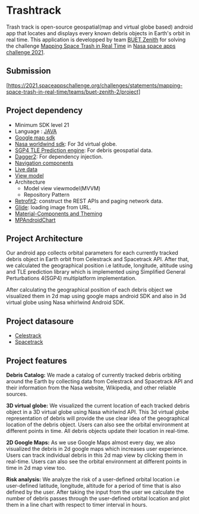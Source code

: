 # Trashtrack
Trash track is open-source geospatial(map and virtual globe based) android app that locates and displays every known debris objects in Earth's orbit in real time.
This application is developped by team [BUET Zenith] for solving the challenge [Mapping Space Trash in Real Time] in [Nasa space apps challenge 2021].

## Submission
[https://2021.spaceappschallenge.org/challenges/statements/mapping-space-trash-in-real-time/teams/buet-zenith-2/project]

## Project dependency

- Minimum SDK level 21
- Language : [JAVA](https://www.oracle.com/java/technologies/)
- [Google map sdk](https://developers.google.com/maps/documentation/android-sdk/overview)
- [Nasa worldwind sdk](https://worldwind.arc.nasa.gov/android/): For 3d virtual globe.
- [SGP4 TLE Prediction engine](https://github.com/neosensory/tle-prediction-engine): For debris geospatial data.
- [Dagger2](https://developer.android.com/training/dependency-injection/dagger-android): For dependency injection.
- [Navigation components](https://developer.android.com/guide/navigation/navigation-getting-started)
- [Live data](https://developer.android.com/topic/libraries/architecture/livedata)
- [View model](https://developer.android.com/topic/libraries/architecture/viewmodel)
- Architecture
  - Model view viewmodel(MVVM)
  - Repository Pattern
- [Retrofit2](https://square.github.io/retrofit/): construct the REST APIs and paging network data.
- [Glide](https://github.com/bumptech/glide): loading image from URL.
- [Material-Components and Theming](https://material.io/develop/android/docs/getting-started)
- [MPAndroidChart](https://github.com/PhilJay/MPAndroidChart)

## Project Architecture
Our android app collects orbital parameters for each currently tracked debris object in Earth orbit from Celestrack and Spacetrack API.
After that, we calculated the geographical position i.e latitude, longitude, altitude using and
TLE prediction library which is implemented using Simplified General Perturbations 4(SGP4) multiplatform implementation.  

After calculating the geographical position of each debris object we visualized them in 2d map using google maps android SDK 
and also in 3d virtual globe using Nasa whirlwind Android SDK.

## Project datasoure
- [Celestrack](https://celestrak.com/NORAD/elements/)
- [Spacetrack](https://www.space-track.org/)

## Project features
__Debris Catalog:__ We made a catalog of currently tracked debris orbiting around the Earth by 
collecting data from Celestrack and Spacetrack API and their information from the Nasa website, Wikipedia, and other reliable sources.

__3D virtual globe:__ We visualized the current location of each tracked debris object in a 3D virtual globe using Nasa whirlwind API.
This 3d virtual globe representation of debris will provide the use clear idea of the geographical location of the debris object. Users can also see the orbital environment at different points in time. All debris objects update their location in real-time.

__2D Google Maps:__ As we use Google Maps almost every day, we also visualized the debris in 2d google maps which increases user experience. Users can track individual debris in this 2d map view by clicking them in real-time. Users can also see the orbital environment at different points in time in 2d map view too.

__Risk analysis:__ We analyze the risk of a user-defined orbital location i.e user-defined latitude, longitude, altitude for a period of time that is also defined by the user. After taking the input from the user we calculate the number of debris passes through the user-defined orbital location and plot them in a line chart with respect to timer interval in hours.


[Nasa space apps challenge 2021]: https://2021.spaceappschallenge.org/
[BUET Zenith]: https://2021.spaceappschallenge.org/challenges/statements/mapping-space-trash-in-real-time/teams/buet-zenith-2/members
[Mapping Space Trash in Real Time]: https://2021.spaceappschallenge.org/challenges/statements/mapping-space-trash-in-real-time/details
[https://2021.spaceappschallenge.org/challenges/statements/mapping-space-trash-in-real-time/teams/buet-zenith-2/project]: https://2021.spaceappschallenge.org/challenges/statements/mapping-space-trash-in-real-time/teams/buet-zenith-2/project
